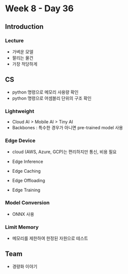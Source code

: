 # Week 8 - Day 36

## Introduction

### Lecture

- 가벼운 모델
- 팔리는 물건
- 가장 적당하게

## CS

- python 명령으로 메모리 사용량 확인
- python 명령으로 어셈블리 단위의 구조 확인

### Lightweight

- Cloud AI > Mobile AI > Tiny AI
- Backbones : 특수한 경우가 아니면 pre-trained model 사용

### Edge Device

- cloud (AWS, Azure, GCP)는 편리하지만 통신, 비용 필요

- Edge Inference
- Edge Caching
- Edge Offloading
- Edge Training

### Model Conversion

- ONNX 사용

### Limit Memory

- 메모리를 제한하여 한정된 자원으로 테스트

## Team

- 경량화 이야기
